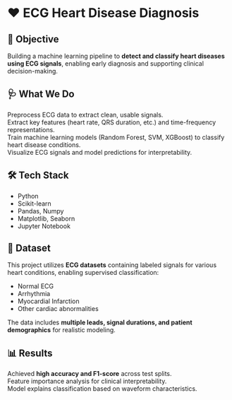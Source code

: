 
# ❤️ ECG Heart Disease Diagnosis

## 🎯 Objective
Building a machine learning pipeline to **detect and classify heart diseases using ECG signals**, enabling early diagnosis and supporting clinical decision-making.

## 🩺 What We Do
 Preprocess ECG data to extract clean, usable signals.  
 Extract key features (heart rate, QRS duration, etc.) and time-frequency representations.  
 Train machine learning models (Random Forest, SVM, XGBoost) to classify heart disease conditions.  
 Visualize ECG signals and model predictions for interpretability.

## 🛠️ Tech Stack
- Python
- Scikit-learn
- Pandas, Numpy
- Matplotlib, Seaborn
- Jupyter Notebook

## 📂 Dataset
This project utilizes **ECG datasets** containing labeled signals for various heart conditions, enabling supervised classification:
- Normal ECG
- Arrhythmia
- Myocardial Infarction
- Other cardiac abnormalities

The data includes **multiple leads, signal durations, and patient demographics** for realistic modeling.

## 📊 Results
 Achieved **high accuracy and F1-score** across test splits.  
 Feature importance analysis for clinical interpretability.  
 Model explains classification based on waveform characteristics.
